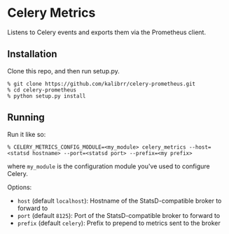 # Celery Metrics

Listens to Celery events and exports them via the Prometheus client.

## Installation

Clone this repo, and then run setup.py.

```
% git clone https://github.com/kalibrr/celery-prometheus.git
% cd celery-prometheus
% python setup.py install
```

## Running

Run it like so:

```
% CELERY_METRICS_CONFIG_MODULE=<my_module> celery_metrics --host=<statsd hostname> --port=<statsd port> --prefix=<my prefix>
```

where `my_module` is the configuration module you've used to configure Celery.

Options:

* `host` (default `localhost`): Hostname of the StatsD-compatible broker to forward to
* `port` (default `8125`): Port of the StatsD-compatible broker to forward to
* `prefix` (default `celery`): Prefix to prepend to metrics sent to the broker
